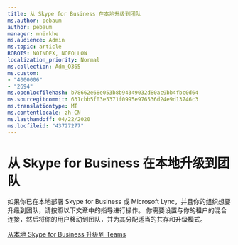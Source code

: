 ```yaml
---
title: 从 Skype for Business 在本地升级到团队
ms.author: pebaum
author: pebaum
manager: mnirkhe
ms.audience: Admin
ms.topic: article
ROBOTS: NOINDEX, NOFOLLOW
localization_priority: Normal
ms.collection: Adm_O365
ms.custom:
- "4000006"
- "2694"
ms.openlocfilehash: b78662e68e053b8b94349032d80ac9bb4fbc0d64
ms.sourcegitcommit: 631cbb5f03e5371f0995e976536d24e9d13746c3
ms.translationtype: MT
ms.contentlocale: zh-CN
ms.lasthandoff: 04/22/2020
ms.locfileid: "43727277"
---
```

# <a name="upgrade-from-skype-for-business-on-premises-to-teams"></a>从 Skype for Business 在本地升级到团队

如果你已在本地部署 Skype for Business 或 Microsoft Lync，并且你的组织想要升级到团队，请按照以下文章中的指导进行操作。 你需要设置与你的租户的混合连接，然后将你的用户移动到团队，并为其分配适当的共存和升级模式。 

[从本地 Skype for Business 升级到 Teams](https://docs.microsoft.com/MicrosoftTeams/upgrade-to-teams-execute-skypeforbusinesshybridonprem)

